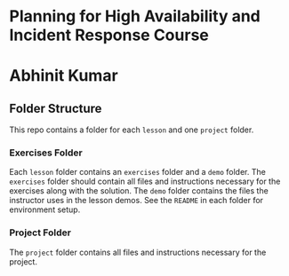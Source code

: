 # Planning for High Availability and Incident Response Course

# Abhinit Kumar

## Folder Structure

This repo contains a folder for each `lesson` and one `project` folder.

### Exercises Folder

Each `lesson` folder contains an `exercises` folder and a `demo` folder. The `exercises` folder should contain all files and instructions necessary for the exercises along with the solution. The `demo` folder contains the files the instructor uses in the lesson demos. See the `README` in each folder for environment setup.

### Project Folder

The `project` folder contains all files and instructions necessary for the project.
